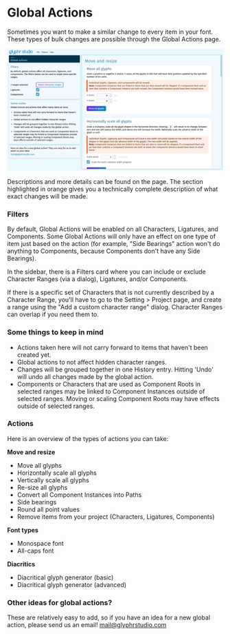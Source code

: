 # Global Actions

Sometimes you want to make a similar change to every item in your font. These types of bulk changes are possible through the Global Actions page.

![Global Actions page](../img/page_global-actions.png)

Descriptions and more details can be found on the page. The section highlighted in orange gives you a technically complete description of what exact changes will be made.

### Filters

By default, Global Actions will be enabled on all Characters, Ligatures, and Components. Some Global Actions will only have an effect on one type of item just based on the action (for example, "Side Bearings" action won't do anything to Components, because Components don't have any Side Bearings).

In the sidebar, there is a Filters card where you can include or exclude Character Ranges (via a dialog), Ligatures, and/or Components.

If there is a specific set of Characters that is not currently described by a Character Range, you'll have to go to the Setting > Project page, and create a range using the "Add a custom character range" dialog. Character Ranges can overlap if you need them to.

### Some things to keep in mind

- Actions taken here will not carry forward to items that haven't been created yet.
- Global actions to not affect hidden character ranges.
- Changes will be grouped together in one History entry. Hitting 'Undo' will undo all changes made by the global action.
- Components or Characters that are used as Component Roots in selected ranges may be linked to Component Instances outside of selected ranges. Moving or scaling Component Roots may have effects outside of selected ranges.

### Actions

Here is an overview of the types of actions you can take:

**Move and resize**

- Move all glyphs
- Horizontally scale all glyphs
- Vertically scale all glyphs
- Re-size all glyphs
- Convert all Component Instances into Paths
- Side bearings
- Round all point values
- Remove items from your project (Characters, Ligatures, Components)

**Font types**

- Monospace font
- All-caps font

**Diacritics**

- Diacritical glyph generator (basic)
- Diacritical glyph generator (advanced)

### Other ideas for global actions?

These are relatively easy to add, so if you have an idea for a new global action, please send us an email! [mail@glyphrstudio.com](mailto:mail@glyphrstudio.com)
